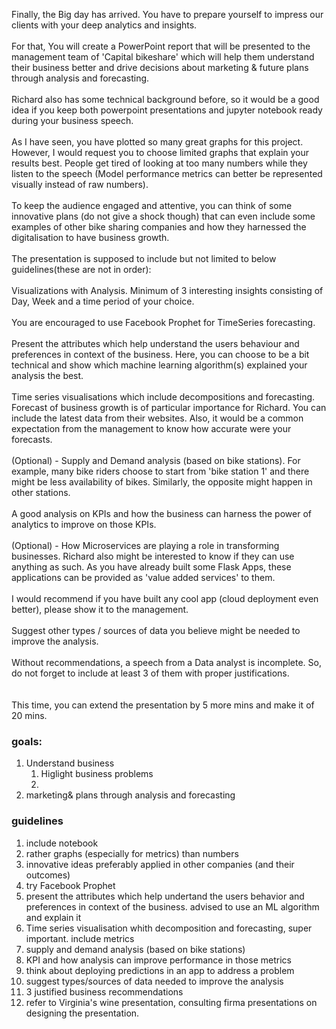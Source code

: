 Finally, the Big day has arrived. You have to prepare yourself to impress our clients with your deep analytics and insights.<br>
<br>
For that, You will create a PowerPoint report that will be presented to the management team of 'Capital bikeshare' which will help them understand their business better and drive decisions about marketing & future plans through analysis and forecasting.<br>
<br>
Richard also has some technical background before, so it would be a good idea if you keep both powerpoint presentations and jupyter notebook ready during your business speech.<br>
<br>
As I have seen, you have plotted so many great graphs for this project. However,  I would request you to choose limited graphs that explain your results best. People get tired of looking at too many numbers while they listen to the speech (Model performance metrics can better be represented visually instead of raw numbers).<br>
<br>
To keep the audience engaged and attentive, you can think of some innovative plans (do not give a shock though) that can even include some examples of other bike sharing companies and how they harnessed the digitalisation to have business growth.<br>
<br>
The presentation is supposed to include but not limited to below guidelines(these are not in order):<br>
<br>
    Visualizations with Analysis. Minimum of 3 interesting insights consisting of Day, Week and a time period of your choice.<br>
<br>
    You are encouraged to use Facebook Prophet for TimeSeries forecasting.<br>
<br>
    Present the attributes which help understand the users behaviour and preferences in context of the business. Here, you can choose to be a bit technical and show which machine learning algorithm(s) explained your analysis the best.<br>
<br>
    Time series visualisations which include decompositions and forecasting. Forecast of business growth is of particular importance for Richard. You can include the latest data from their websites. Also, it would be a common expectation from the management to know how accurate were your forecasts.<br>
<br>
    (Optional) - Supply and Demand analysis (based on bike stations). For example, many bike riders choose to start from 'bike station 1' and there might be less availability of bikes. Similarly, the opposite might happen in other stations.<br>
<br>
    A good analysis on KPIs and how the business can harness the power of analytics to improve on those KPIs.<br>
<br>
    (Optional) - How Microservices are playing a role in transforming businesses. Richard also might be interested to know if they can use anything as such. As you have already built some Flask Apps, these applications can be provided as 'value added services' to them.<br>
<br>
I would recommend if you have built any cool app (cloud deployment even better), please show it to the management.<br>
<br>
    Suggest other types / sources of data you believe might be needed to improve the analysis.<br>
<br>
    Without recommendations, a speech from a Data analyst is incomplete. So, do not forget to include at least 3 of them with proper justifications.<br>
<br>
<br>
This time, you can extend the presentation by 5 more mins and make it of 20 mins.

### goals:

1. Understand business
   1. Higlight business problems
   2. 
2. marketing& plans through analysis and forecasting

### guidelines
1. include notebook
2. rather graphs (especially for metrics) than numbers
3. innovative ideas preferably applied in other companies (and their outcomes)
4. try Facebook Prophet
5. present the attributes which help undertand the users behavior and preferences in context of the business. advised to use an ML algorithm and explain it
6. Time series visualisation whith decomposition and forecasting, super important. include metrics
7. supply and demand analysis (based on bike stations)
8. KPI and how analysis can improve performance in those metrics
9. think about deploying predictions in an app to address a problem
10. suggest types/sources of data needed to improve the analysis
11. 3 justified business recommendations
12. refer to Virginia's wine presentation, consulting firma presentations on designing the presentation.

